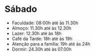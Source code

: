 # Sábado

- Faculdade: 08:00h até às 11.30h
- Almoço: 11.30h até às 12.30h
- Lazer: 12.30h até às 18h
- Café da Tarde: 18h até às 19h
- Atenção para a família: 19h até às 24h
- Dormir: 24.30h até às 07.00h